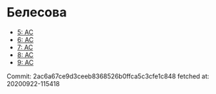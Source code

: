 # Белесова
- [5: AC](5.md)
- [6: AC](6.md)
- [7: AC](7.md)
- [8: AC](8.md)
- [9: AC](9.md)

Commit: 2ac6a67ce9d3ceeb8368526b0ffca5c3cfe1c848
 fetched at: 20200922-115418

